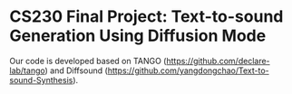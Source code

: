 # CS230 Final Project: Text-to-sound Generation Using Diffusion Mode
Our code is developed based on TANGO (https://github.com/declare-lab/tango) and Diffsound (https://github.com/yangdongchao/Text-to-sound-Synthesis).


